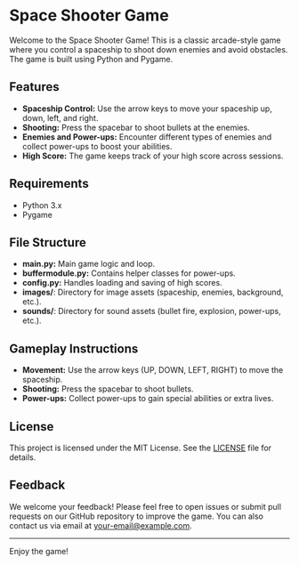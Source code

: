 # Space Shooter Game

Welcome to the Space Shooter Game! This is a classic arcade-style game where you control a spaceship to shoot down enemies and avoid obstacles. The game is built using Python and Pygame.

## Features

- **Spaceship Control:** Use the arrow keys to move your spaceship up, down, left, and right.
- **Shooting:** Press the spacebar to shoot bullets at the enemies.
- **Enemies and Power-ups:** Encounter different types of enemies and collect power-ups to boost your abilities.
- **High Score:** The game keeps track of your high score across sessions.

## Requirements

- Python 3.x
- Pygame

## File Structure

- **main.py:** Main game logic and loop.
- **buffermodule.py:** Contains helper classes for power-ups.
- **config.py:** Handles loading and saving of high scores.
- **images/**: Directory for image assets (spaceship, enemies, background, etc.).
- **sounds/**: Directory for sound assets (bullet fire, explosion, power-ups, etc.).

## Gameplay Instructions

- **Movement:** Use the arrow keys (UP, DOWN, LEFT, RIGHT) to move the spaceship.
- **Shooting:** Press the spacebar to shoot bullets.
- **Power-ups:** Collect power-ups to gain special abilities or extra lives.

## License

This project is licensed under the MIT License. See the [LICENSE](LICENSE) file for details.

## Feedback

We welcome your feedback! Please feel free to open issues or submit pull requests on our GitHub repository to improve the game. You can also contact us via email at your-email@example.com.

---

Enjoy the game!
